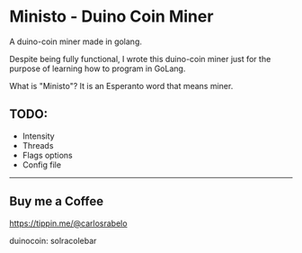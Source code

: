 # Ministo - Duino Coin Miner

A duino-coin miner made in golang.

Despite being fully functional, I wrote this duino-coin miner just for the purpose of learning how to program in GoLang.

What is "Ministo"? It is an Esperanto word that means miner.

## TODO:

* Intensity
* Threads
* Flags options
* Config file

<hr>

## Buy me a Coffee

https://tippin.me/@carlosrabelo

duinocoin: solracolebar
